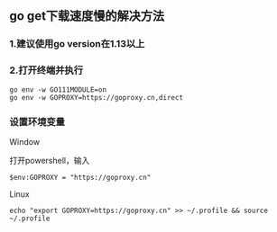 ## go  get下载速度慢的解决方法

### 1.建议使用go version在1.13以上



### 2.打开终端并执行

```shell
go env -w GO111MODULE=on
go env -w GOPROXY=https://goproxy.cn,direct
```



### 设置环境变量

Window

打开powershell，输入

```shell
$env:GOPROXY = "https://goproxy.cn"
```



Linux

```shell
echo "export GOPROXY=https://goproxy.cn" >> ~/.profile && source ~/.profile
```

